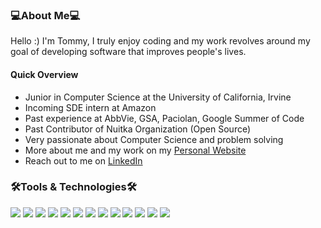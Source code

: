 ### 💻About Me💻
Hello :)
I'm Tommy, I truly enjoy coding and my work revolves around my goal of developing software that improves people's lives.

#### Quick Overview
* Junior in Computer Science at the University of California, Irvine
* Incoming SDE intern at Amazon
* Past experience at AbbVie, GSA, Paciolan, Google Summer of Code
* Past Contributor of Nuitka Organization (Open Source)
* Very passionate about Computer Science and problem solving
* More about me and my work on my [Personal Website](https://tommyli3318.github.io/)
* Reach out to me on [LinkedIn](https://www.linkedin.com/in/tommyli3318/)


### 🛠️Tools & Technologies🛠️
![](https://img.shields.io/badge/Python-informational?style=flat&logo=Python&logoColor=white&color=3776AB)
![](https://img.shields.io/badge/Node.js-informational?style=flat&logo=Node.js&logoColor=white&color=3776AB)
![](https://img.shields.io/badge/Typescript-informational?style=flat&logo=Typescript&logoColor=white&color=3776AB)
![](https://img.shields.io/badge/Javascript-informational?style=flat&logo=Javascript&logoColor=white&color=3776AB)
![](https://img.shields.io/badge/MySQL-informational?style=flat&logo=MySQL&logoColor=white&color=47A248)
![](https://img.shields.io/badge/DynamoDB-informational?style=flat&logo=DynamoDB&logoColor=white&color=47A248)
![](https://img.shields.io/badge/Git-informational?style=flat&logo=Git&logoColor=white&color=F7B500)
![](https://img.shields.io/badge/VSCode-informational?style=flat&logo=visual-studio-code&logoColor=white&color=F7B500)
![](https://img.shields.io/badge/Postman-informational?style=flat&logo=Postman&logoColor=white&color=F7B500)
![](https://img.shields.io/badge/Jupyter-informational?style=flat&logo=Jupyter&logoColor=white&color=F7B500)
![](https://img.shields.io/badge/AWS-informational?style=flat&logo=Amazon-AWS&logoColor=white&color=E44332)
![](https://img.shields.io/badge/Ubuntu-informational?style=flat&logo=Ubuntu&logoColor=white&color=7D4698)
![](https://img.shields.io/badge/Windows-informational?style=flat&logo=Windows&logoColor=white&color=7D4698)
